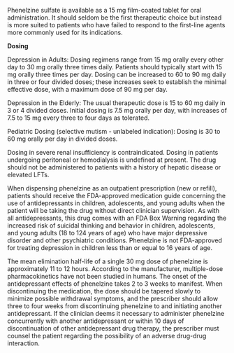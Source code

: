 Phenelzine sulfate is available as a 15 mg film-coated tablet for oral administration. It should seldom be the first therapeutic choice but instead is more suited to patients who have failed to respond to the first-line agents more commonly used for its indications.

**Dosing**

Depression in Adults: Dosing regimens range from 15 mg orally every other day to 30 mg orally three times daily. Patients should typically start with 15 mg orally three times per day. Dosing can be increased to 60 to 90 mg daily in three or four divided doses; these increases seek to establish the minimal effective dose, with a maximum dose of 90 mg per day.

Depression in the Elderly: The usual therapeutic dose is 15 to 60 mg daily in 3 or 4 divided doses. Initial dosing is 7.5 mg orally per day, with increases of 7.5 to 15 mg every three to four days as tolerated.

Pediatric Dosing (selective mutism - unlabeled indication): Dosing is 30 to 60 mg orally per day in divided doses.

Dosing in severe renal insufficiency is contraindicated. Dosing in patients undergoing peritoneal or hemodialysis is undefined at present. The drug should not be administered to patients with a history of hepatic disease or elevated LFTs.

When dispensing phenelzine as an outpatient prescription (new or refill), patients should receive the FDA-approved medication guide concerning the use of antidepressants in children, adolescents, and young adults when the patient will be taking the drug without direct clinician supervision. As with all antidepressants, this drug comes with an FDA Box Warning regarding the increased risk of suicidal thinking and behavior in children, adolescents, and young adults (18 to 124 years of age) who have major depressive disorder and other psychiatric conditions. Phenelzine is not FDA-approved for treating depression in children less than or equal to 16 years of age.

The mean elimination half-life of a single 30 mg dose of phenelzine is approximately 11 to 12 hours. According to the manufacturer, multiple-dose pharmacokinetics have not been studied in humans. The onset of the antidepressant effects of phenelzine takes 2 to 3 weeks to manifest. When discontinuing the medication, the dose should be tapered slowly to minimize possible withdrawal symptoms, and the prescriber should allow three to four weeks from discontinuing phenelzine to and initiating another antidepressant. If the clinician deems it necessary to administer phenelzine concurrently with another antidepressant or within 10 days of discontinuation of other antidepressant drug therapy, the prescriber must counsel the patient regarding the possibility of an adverse drug-drug interaction.
